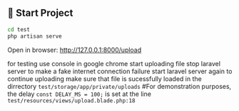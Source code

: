 ## 🚀 Start Project

```bash
cd test
php artisan serve
```
Open in browser: http://127.0.0.1:8000/upload

for testing use console in google chrome 
start uploading file
stop laravel server to make a fake internet connection failure
start laravel server again to continue uploading
make sure that file is sucessfully loaded in the dirrectory `test/storage/app/private/uploads`
#For demonstration purposes, the delay `const DELAY_MS = 100;` is set at the line `test/resources/views/upload.blade.php:18`
